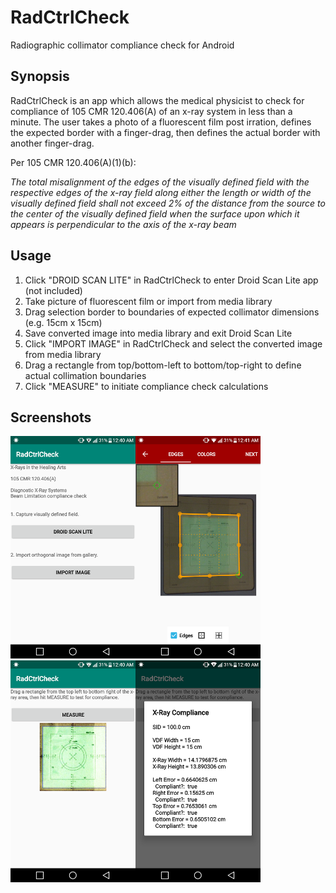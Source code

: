 # RadCtrlCheck
Radiographic collimator compliance check for Android

## Synopsis
RadCtrlCheck is an app which allows the medical physicist to check for compliance of 105 CMR 120.406(A) of an x-ray system in less than a minute. The user takes a photo of a fluorescent film post irration, defines the expected border with a finger-drag, then defines the actual border with another finger-drag.

Per 105 CMR 120.406(A)(1)(b):

  *The total misalignment of the edges of the visually defined field with the respective edges of the x-ray field along either the length or width of the visually defined field shall not exceed 2% of the distance from the source to the center of the visually defined field when the surface upon which it appears is perpendicular to the axis of the x-ray beam*

## Usage
1. Click "DROID SCAN LITE" in RadCtrlCheck to enter Droid Scan Lite app (not included)
2. Take picture of fluorescent film or import from media library
3. Drag selection border to boundaries of expected collimator dimensions (e.g. 15cm x 15cm)
4. Save converted image into media library and exit Droid Scan Lite
5. Click "IMPORT IMAGE" in RadCtrlCheck and select the converted image from media library
6. Drag a rectangle from top/bottom-left to bottom/top-right to define actual collimation boundaries
7. Click "MEASURE" to initiate compliance check calculations

## Screenshots
<p><img src="Screenshot_screen1.png" alt="Screenshot of RadCtrlCheck main screen" width="200px"><img src="Screenshot_screen2.png" alt="Screenshot of Droid Scan Lite screen, a required third-party software" width="200px"><img src="Screenshot_screen3.png" alt="Screenshot of RadCtrlCheck measurement screen with image of fluorescent film" width="200px"><img src="Screenshot_screen4.png" alt="Screenshot of RadCtrlCheck compliance check dialog" width="200px"></p>

